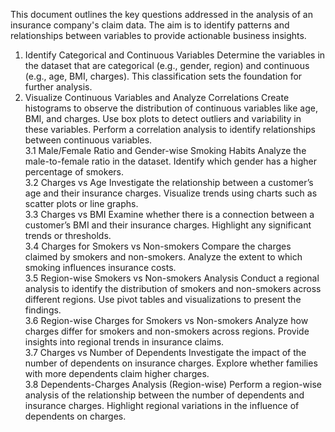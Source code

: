 This document outlines the key questions addressed in the analysis of an insurance company's claim data. The aim is to identify patterns and relationships between variables to provide actionable business insights.

1. Identify Categorical and Continuous Variables
Determine the variables in the dataset that are categorical (e.g., gender, region) and continuous (e.g., age, BMI, charges).
This classification sets the foundation for further analysis. <br>
2. Visualize Continuous Variables and Analyze Correlations
Create histograms to observe the distribution of continuous variables like age, BMI, and charges.
Use box plots to detect outliers and variability in these variables.
Perform a correlation analysis to identify relationships between continuous variables. <br>
3.1 Male/Female Ratio and Gender-wise Smoking Habits
Analyze the male-to-female ratio in the dataset.
Identify which gender has a higher percentage of smokers. <br>
3.2 Charges vs Age
Investigate the relationship between a customer’s age and their insurance charges.
Visualize trends using charts such as scatter plots or line graphs. <br>
3.3 Charges vs BMI
Examine whether there is a connection between a customer’s BMI and their insurance charges.
Highlight any significant trends or thresholds. <br>
3.4 Charges for Smokers vs Non-smokers
Compare the charges claimed by smokers and non-smokers.
Analyze the extent to which smoking influences insurance costs. <br>
3.5 Region-wise Smokers vs Non-smokers Analysis
Conduct a regional analysis to identify the distribution of smokers and non-smokers across different regions.
Use pivot tables and visualizations to present the findings. <br>
3.6 Region-wise Charges for Smokers vs Non-smokers
Analyze how charges differ for smokers and non-smokers across regions.
Provide insights into regional trends in insurance claims. <br>
3.7 Charges vs Number of Dependents
Investigate the impact of the number of dependents on insurance charges.
Explore whether families with more dependents claim higher charges. <br>
3.8 Dependents-Charges Analysis (Region-wise)
Perform a region-wise analysis of the relationship between the number of dependents and insurance charges.
Highlight regional variations in the influence of dependents on charges.
